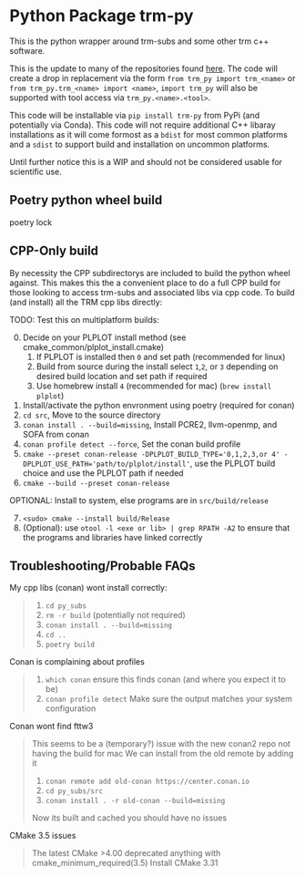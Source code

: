 # Python Package trm-py

This is the python wrapper around trm-subs and some other trm c++ software.

This is the update to many of the repositories found [here](https://github.com/trmrsh?tab=repositories&q=&type=&language=python&sort=). The code will create a drop in replacement via the form `from trm_py import trm_<name>` or `from trm_py.trm_<name> import <name>`, `import trm_py` will also be supported with tool access via `trm_py.<name>.<tool>`.

This code will be installable via `pip install trm-py` from PyPi (and potentially via Conda). This code will not require additional C++ libaray installations as it will come formost as a `bdist` for most common platforms and a `sdist` to support build and installation on uncommon platforms.

Until further notice this is a WIP and should not be considered usable for scientific use.

## Poetry python wheel build

poetry lock

## CPP-Only build

By necessity the CPP subdirectorys are included to build the python wheel against.
This makes this the a convenient place to do a full CPP build for those looking to access trm-subs and associated libs via cpp code.
To build (and install) all the TRM cpp libs directly:

TODO: Test this on multiplatform builds:

0. Decide on your PLPLOT install method (see cmake_common/plplot_install.cmake)
    1. If PLPLOT is installed then `0` and set path (recommended for linux)
    2. Build from source during the install select `1`,`2`, or `3` depending on desired build location and set path if required
    3. Use homebrew install `4` (recommended for mac) (`brew install plplot`)
1. Install/activate the python envronment using poetry (required for conan)
2. `cd src`, Move to the source directory
3. `conan install . --build=missing`, Install PCRE2, llvm-openmp, and SOFA from conan
4. `conan profile detect --force`, Set the conan build profile
5. `cmake --preset conan-release -DPLPLOT_BUILD_TYPE='0,1,2,3,or 4' -DPLPLOT_USE_PATH='path/to/plplot/install'`, use the PLPLOT build choice and use the PLPLOT path if needed
6. `cmake --build --preset conan-release`

OPTIONAL: Install to system, else programs are in `src/build/release`

7. `<sudo> cmake --install build/Release`
8. (Optional): use `otool -l <exe or lib> | grep RPATH -A2` to ensure that the programs and libraries have linked correctly

## Troubleshooting/Probable FAQs

My cpp libs (conan) wont install correctly:

> 1. `cd py_subs`
> 2. `rm -r build` (potentially not required)
> 3. `conan install . --build=missing`
> 4. `cd ..`
> 5. `poetry build`

Conan is complaining about profiles

> 1. `which conan` ensure this finds conan (and where you expect it to be)
> 2. `conan profile detect` Make sure the output matches your system configuration

Conan wont find fttw3

> This seems to be a (temporary?) issue with the new conan2 repo not having the build for mac
> We can install from the old remote by adding it
>
> 1. `conan remote add old-conan https://center.conan.io`
> 2. `cd py_subs/src`
> 3. `conan install . -r old-conan --build=missing`
>
> Now its built and cached you should have no issues

CMake 3.5 issues

> The latest CMake >4.00 deprecated anything with cmake_minimum_required(3.5)
> Install CMake 3.31
